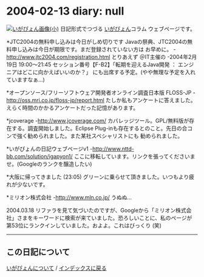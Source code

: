 2004-02-13 diary: null
=====================================================================================================
[![いがぴょん画像(小)](https://igapyon.github.io/diary/images/iga200306s.jpg "いがぴょん")](https://igapyon.github.io/diary/memo/memoigapyon.html) 日記形式でつづる [いがぴょん](https://igapyon.github.io/diary/memo/memoigapyon.html)コラム ウェブページです。

*JTC2004の無料申し込みは今日がしめ切りです
Javaの祭典、JTC2004の無料申し込みは今日が期限です。まだ登録されていない方は お早めに。
-http://www.jtc2004.com/registration.html
とりあえず ＠IT主催の
-2004年2月19日 19:00～21:45 セッション番号【F-B2】「転期を迎えるJava開発 ： エンジニアはどこに向かえばいいのか？」
にも出席する予定。(やや無理な予定を入れていますなぁ…)

*オープンソース/フリーソフトウェア開発者オンライン調査日本版 FLOSS-JP
-http://oss.mri.co.jp/floss-jp/report.html
たしか私もアンケートに答えました。えらく時間のかかるアンケートだった記憶があります。

*jcoverage
-http://www.jcoverage.com/
カバレッジツール。GPL/無料版が存在する。調査開始しました。Eclipse Plug-inも存在するとのこと。先日の合コンで強く勧められました。また某社スペシャリストにも 勧められました。

*いがぴょんの日記ウェブページv1
-http://www.nttd-bb.com/solution/igapyon1/
ここに移転しています。リンクを張ってくださいませ。(Googleのランクを醸造したい)

*大阪に帰ってきました (23:05)
グリーンに乗らせて頂きました。いつもより疲れが少ないです。

*ミリオン株式会社
-http://www.mln.co.jp/
うぬぬ…

2004.03.18 リファラを見て気づいたのですが、Googleから「ミリオン株式会社」さまをキーワードに検索が来ていました。恐ろしいことに、私のページが 第53位にランクインしていました。およよ。これはびっくり (笑)



----------------------------------------------------------------------------------------------------

## この日記について
[いがぴょんについて](http://www.igapyon.jp/igapyon/diary/memo/memoigapyon.html) / [インデックスに戻る](https://igapyon.github.io/diary/idxall.html)
